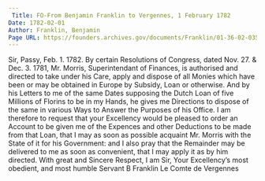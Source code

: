 ```yaml
---
 Title: FO-From Benjamin Franklin to Vergennes, 1 February 1782
Date: 1782-02-01
Author: Franklin, Benjamin
Page URL: https://founders.archives.gov/documents/Franklin/01-36-02-0353
---
```


Sir,
Passy, Feb. 1. 1782.
By certain Resolutions of Congress, dated Nov. 27. & Dec. 3. 1781, Mr. Morris, Superintendant of Finances, is authorised and directed to take under his Care, apply and dispose of all Monies which have been or may be obtained in Europe by Subsidy, Loan or otherwise. And by his Letters to me of the same Dates supposing the Dutch Loan of five Millions of Florins to be in my Hands, he gives me Directions to dispose of the same in various Ways to Answer the Purposes of his Office.
I am therefore to request that your Excellency would be pleased to order an Account to be given me of the Expences and other Deductions to be made from that Loan, that I may as soon as possible acquaint Mr. Morris with the State of it for his Government: and I also pray that the Remainder may be delivered to me as soon as convenient, that I may apply it as by him directed.
With great and Sincere Respect, I am Sir, Your Excellency’s most obedient, and most humble Servant
B Franklin
Le Comte de Vergennes

